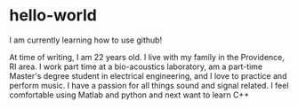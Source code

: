 # hello-world
I am currently learning how to use github!

At time of writing, I am 22 years old.  I live with my family in the Providence, RI area.  I work part time at a bio-acoustics laboratory, am a part-time Master's degree student in electrical engineering, and I love to practice and perform music.  I have a passion for all things sound and signal related.  I feel comfortable using Matlab and python and next want to learn C++
